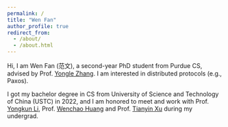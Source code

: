 ```yaml
---
permalink: /
title: "Wen Fan"
author_profile: true
redirect_from: 
  - /about/
  - /about.html
---
```


Hi, I am Wen Fan (范文), a second-year PhD student from Purdue CS, advised by Prof. [Yongle Zhang](https://yonglezh-purdue.github.io/). I am interested in distributed protocols (e.g., Paxos).

I got my bachelor degree in CS from University of Science and Technology of China (USTC) in 2022, and I am honored to meet and work with Prof. [Yongkun Li](http://staff.ustc.edu.cn/~ykli/), Prof. [Wenchao Huang](https://scholar.google.com/citations?user=whv_2gwAAAAJ&hl=en) and Prof. [Tianyin Xu](https://tianyin.github.io/) during my undergrad.